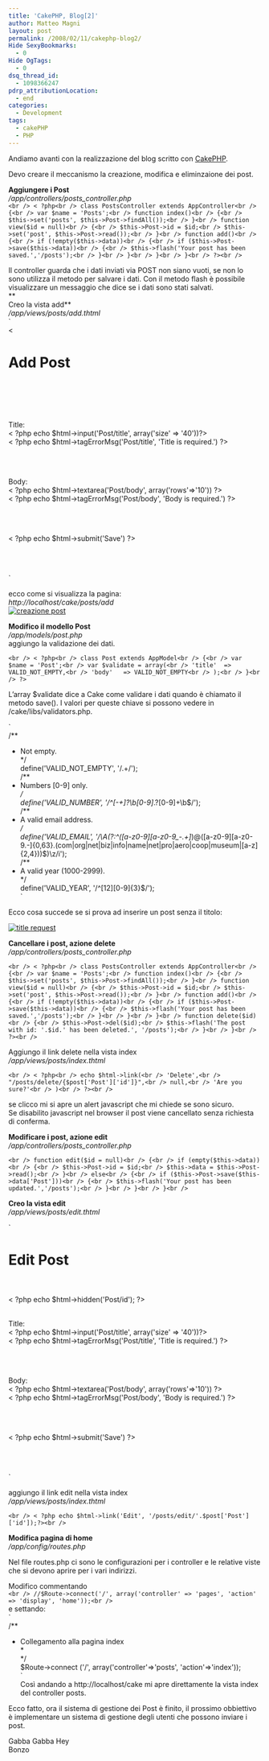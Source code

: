 ```yaml
---
title: 'CakePHP, Blog[2]'
author: Matteo Magni
layout: post
permalink: /2008/02/11/cakephp-blog2/
Hide SexyBookmarks:
  - 0
Hide OgTags:
  - 0
dsq_thread_id:
  - 1098366247
pdrp_attributionLocation:
  - end
categories:
  - Development
tags:
  - cakePHP
  - PHP
---
```

Andiamo avanti con la realizzazione del blog scritto con <a href="http://cakephp.org" class="Tips3" title="CakePHP framework web">CakePHP</a>.

Devo creare il meccanismo la creazione, modifica e eliminzaione dei post.

**Aggiungere i Post**  
*/app/controllers/posts_controller.php*  
`<br />
< ?php<br />
class PostsController extends AppController<br />
{<br />
    var $name = 'Posts';<br />
    function index()<br />
    {<br />
        $this->set('posts', $this->Post->findAll());<br />
    }<br />
	function view($id = null)<br />
    {<br />
        $this->Post->id = $id;<br />
        $this->set('post', $this->Post->read());<br />
    }<br />
	function add()<br />
    {<br />
        if (!empty($this->data))<br />
        {<br />
            if ($this->Post->save($this->data))<br />
            {<br />
                $this->flash('Your post has been saved.','/posts');<br />
            }<br />
        }<br />
    }<br />
}<br />
?><br />
`

Il controller guarda che i dati inviati via POST non siano vuoti, se non lo sono utilizza il metodo per salvare i dati. Con il metodo flash è possibile visualizzare un messaggio che dice se i dati sono stati salvati.  
**  
Creo la vista add**  
*/app/views/posts/add.thtml*  
`<br />
< <h1>Add Post</h1><br />
<form method="post" action="<?php echo $html->url('/posts/add')?>"><br />
    <p><br />
        Title:<br />
        < ?php echo $html->input('Post/title', array('size' => '40'))?><br />
        < ?php echo $html->tagErrorMsg('Post/title', 'Title is required.') ?><br />
    </p><br />
    <p><br />
        Body:<br />
        < ?php echo $html->textarea('Post/body', array('rows'=>'10')) ?><br />
        < ?php echo $html->tagErrorMsg('Post/body', 'Body is required.') ?><br />
    </p><br />
    <p><br />
        < ?php echo $html->submit('Save') ?><br />
    </p><br />
</form><br />
`

ecco come si visualizza la pagina:  
*http://localhost/cake/posts/add*  
<a href='http://magni.me/wp-content/uploads/2008/02/003_add_post.png' title='creazione post' rel='lightbox'><img src='http://magni.me/wp-content/uploads/2008/02/003_add_post.thumbnail.png' alt='creazione post' /></a>

**Modifico il modello Post**  
*/app/models/post.php*  
aggiungo la validazione dei dati.

`<br />
< ?php<br />
class Post extends AppModel<br />
{<br />
    var $name = 'Post';<br />
    var $validate = array(<br />
        'title'  => VALID_NOT_EMPTY,<br />
        'body'   => VALID_NOT_EMPTY<br />
    );<br />
}<br />
?>`

L&#8217;array $validate dice a Cake come validare i dati quando è chiamato il metodo save(). I valori per queste chiave si possono vedere in /cake/libs/validators.php.

`<br />
/**<br />
 * Not empty.<br />
 */<br />
	define('VALID_NOT_EMPTY', '/.+/');<br />
/**<br />
 * Numbers [0-9] only.<br />
 */<br />
	define('VALID_NUMBER', '/^[-+]?\b[0-9]*\.?[0-9]+\b$/');<br />
/**<br />
 * A valid email address.<br />
 */<br />
	define('VALID_EMAIL', '/\A(?:^([a-z0-9][a-z0-9_\-\.\+]*)@([a-z0-9][a-z0-9\.\-]{0,63}\.(com|org|net|biz|info|name|net|pro|aero|coop|museum|[a-z]{2,4}))$)\z/i');<br />
/**<br />
 * A valid year (1000-2999).<br />
 */<br />
	define('VALID_YEAR', '/^[12][0-9]{3}$/');<br />
`

Ecco cosa succede se si prova ad inserire un post senza il titolo:

<a href='http://magni.me/wp-content/uploads/2008/02/004_cake_title_request.png' title='title request' rel='lightbox'><img src='http://magni.me/wp-content/uploads/2008/02/004_cake_title_request.thumbnail.png' alt='title request' /></a>

**Cancellare i post, azione delete**  
*/app/controllers/posts_controller.php*

`<br />
< ?php<br />
class PostsController extends AppController<br />
{<br />
    var $name = 'Posts';<br />
    function index()<br />
    {<br />
        $this->set('posts', $this->Post->findAll());<br />
    }<br />
	function view($id = null)<br />
    {<br />
        $this->Post->id = $id;<br />
        $this->set('post', $this->Post->read());<br />
    }<br />
	function add()<br />
    {<br />
        if (!empty($this->data))<br />
        {<br />
            if ($this->Post->save($this->data))<br />
            {<br />
                $this->flash('Your post has been saved.','/posts');<br />
            }<br />
        }<br />
    }<br />
	function delete($id)<br />
	{<br />
		$this->Post->del($id);<br />
		$this->flash('The post with id: '.$id.' has been deleted.', '/posts');<br />
	}<br />
}<br />
?><br />
`

Aggiungo il link delete nella vista index  
*/app/views/posts/index.thtml*

`<br />
< ?php<br />
echo $html->link(<br />
                'Delete',<br />
                "/posts/delete/{$post['Post']['id']}",<br />
                null,<br />
                'Are you sure?'<br />
            )<br />
?><br />
`

se clicco mi si apre un alert javascript che mi chiede se sono sicuro.  
Se disabilito javascript nel browser il post viene cancellato senza richiesta di conferma.

**Modificare i post, azione edit**  
*/app/controllers/posts_controller.php*

`<br />
	function edit($id = null)<br />
	{<br />
		if (empty($this->data))<br />
		{<br />
			$this->Post->id = $id;<br />
			$this->data = $this->Post->read();<br />
		}<br />
		else<br />
		{<br />
			if ($this->Post->save($this->data['Post']))<br />
			{<br />
				$this->flash('Your post has been updated.','/posts');<br />
			}<br />
		}<br />
	}<br />
`

**Creo la vista edit**  
*/app/views/posts/edit.thtml*

`<br />
<h1>Edit Post</h1><br />
<form method="post" action="< ?php echo $html->url('/posts/edit')?>"><br />
    < ?php echo $html->hidden('Post/id'); ?><br />
    <p><br />
        Title:<br />
        < ?php echo $html->input('Post/title', array('size' => '40'))?><br />
        < ?php echo $html->tagErrorMsg('Post/title', 'Title is required.') ?><br />
    </p><br />
    <p><br />
        Body:<br />
        < ?php echo $html->textarea('Post/body', array('rows'=>'10')) ?><br />
        < ?php echo $html->tagErrorMsg('Post/body', 'Body is required.') ?><br />
    </p><br />
    <p><br />
        < ?php echo $html->submit('Save') ?><br />
    </p><br />
</form><br />
`

aggiungo il link edit nella vista index  
*/app/views/posts/index.thtml*

`<br />
 < ?php echo $html->link('Edit', '/posts/edit/'.$post['Post']['id']);?><br />
`

**Modifica pagina di home**  
*/app/config/routes.php*

Nel file routes.php ci sono le configurazioni per i controller e le relative viste che si devono aprire per i vari indirizzi.

Modifico commentando  
`<br />
	//$Route->connect('/', array('controller' => 'pages', 'action' => 'display', 'home'));<br />
`  
e settando:  
`<br />
/**<br />
* Collegamento alla pagina index<br />
*<br />
*/<br />
	$Route->connect ('/', array('controller'=>'posts', 'action'=>'index'));<br />
`  
Così andando a http://localhost/cake mi apre direttamente la vista index del controller posts.

Ecco fatto, ora il sistema di gestione dei Post è finito, il prossimo obbiettivo è implementare un sistema di gestione degli utenti che possono inviare i post.

Gabba Gabba Hey  
Bonzo

<div class='kindleWidget kindleLight' >
  
</div>

